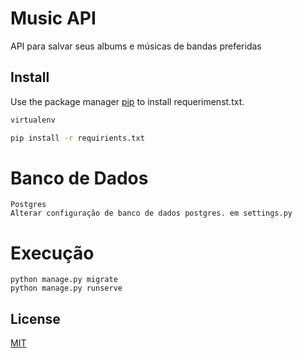 # Music API

API para salvar seus albums e músicas de bandas preferidas

## Install

Use the package manager [pip](https://pip.pypa.io/en/stable/) to install requerimenst.txt.

```bash
virtualenv
```


```bash
pip install -r requirients.txt
```

# Banco de Dados

```
Postgres
Alterar configuração de banco de dados postgres. em settings.py
```

# Execução

```
python manage.py migrate
python manage.py runserve
```
## License
[MIT](https://choosealicense.com/licenses/mit/)